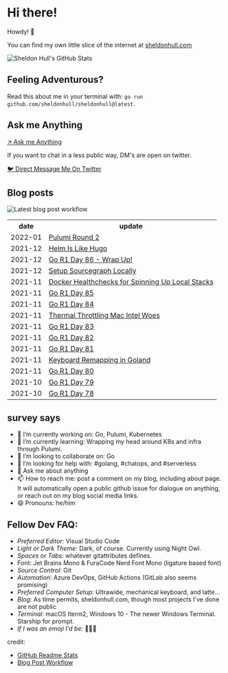 # Hi there! 

Howdy! 👋 

You can find my own little slice of the internet at [sheldonhull.com](https://www.sheldonhull.com)

![Sheldon Hull's GitHub Stats](https://github-readme-stats.vercel.app/api?username=sheldonhull&theme=tokyonight&count_private=true&show_icons=true)

## Feeling Adventurous?

Read this about me in your terminal with: `go run github.com/sheldonhull/sheldonhull@latest`.

## Ask me Anything

[↗ Ask me Anything](https://github.com/sheldonhull/sheldonhull.hugo/discussions/new?category=ama)

If you want to chat in a less public way, DM's are open on twitter. 

[🐦 Direct Message Me On Twitter](https://twitter.com/messages/compose?recipient_id=247477081&text=connecting%20from%20your%20site...)

## Blog posts

![Latest blog post workflow](https://github.com/sheldonhull/sheldonhull/workflows/Latest%20blog%20post%20workflow/badge.svg)
<table style="width:100%">
  <tr>
    <th>date</th>
    <th>update</th>
  </tr>
<!-- BLOG-POST-LIST:START -->
<tr><td>2022-01</td><td><a href="https://www.sheldonhull.com/pulumi-round-2/">Pulumi Round 2</a></td></tr>
<tr><td>2021-12</td><td><a href="https://www.sheldonhull.com/helm-is-like-hugo/">Helm Is Like Hugo</a></td></tr>
<tr><td>2021-12</td><td><a href="https://www.sheldonhull.com/go-r1-day-86/">Go R1 Day 86 - Wrap Up!</a></td></tr>
<tr><td>2021-12</td><td><a href="https://www.sheldonhull.com/setup-sourcegraph-locally/">Setup Sourcegraph Locally</a></td></tr>
<tr><td>2021-11</td><td><a href="https://www.sheldonhull.com/docker-healthchecks-for-spinning-up-local-stacks/">Docker Healthchecks for Spinning Up Local Stacks</a></td></tr>
<tr><td>2021-11</td><td><a href="https://www.sheldonhull.com/go-r1-day-85/">Go R1 Day 85</a></td></tr>
<tr><td>2021-11</td><td><a href="https://www.sheldonhull.com/go-r1-day-84/">Go R1 Day 84</a></td></tr>
<tr><td>2021-11</td><td><a href="https://www.sheldonhull.com/thermal-throttling-mac-intel-woes/">Thermal Throttling Mac Intel Woes</a></td></tr>
<tr><td>2021-11</td><td><a href="https://www.sheldonhull.com/go-r1-day-83/">Go R1 Day 83</a></td></tr>
<tr><td>2021-11</td><td><a href="https://www.sheldonhull.com/go-r1-day-82/">Go R1 Day 82</a></td></tr>
<tr><td>2021-11</td><td><a href="https://www.sheldonhull.com/go-r1-day-81/">Go R1 Day 81</a></td></tr>
<tr><td>2021-11</td><td><a href="https://www.sheldonhull.com/keyboard-remapping-in-goland/">Keyboard Remapping in Goland</a></td></tr>
<tr><td>2021-11</td><td><a href="https://www.sheldonhull.com/go-r1-day-80/">Go R1 Day 80</a></td></tr>
<tr><td>2021-10</td><td><a href="https://www.sheldonhull.com/go-r1-day-79/">Go R1 Day 79</a></td></tr>
<tr><td>2021-10</td><td><a href="https://www.sheldonhull.com/go-r1-day-78/">Go R1 Day 78</a></td></tr>

<!-- BLOG-POST-LIST:END -->
</table>

## survey says 

- 🔭  I’m currently working on: Go, Pulumi, Kubernetes
- 🌱  I’m currently learning: Wrapping my head around K8s and infra through Pulumi.
- 👯  I’m looking to collaborate on: Go
- 🤔  I’m looking for help with: #golang, #chatops, and #serverless
- 💬  Ask me about anything
- 📫  How to reach me: post a comment on my blog, including about page. It will automatically open a public github issue for dialogue on anything, or reach out on my blog social media links.
- 😄  Pronouns: he/him


## Fellow Dev FAQ:

- _Preferred Editor:_ Visual Studio Code
- _Light or Dark Theme:_ Dark, of course. Currently using Night Owl.
- _Spaces or Tabs:_ whatever gitattributes defines.  
- Font: Jet Brains Mono & FuraCode Nerd Font Mono (ligature based font)
- _Source Control:_ Git
- _Automation:_ Azure DevOps, GitHub Actions (GitLab also seems promising)
- _Preferred Computer Setup:_ Ultrawide, mechanical keyboard, and latte...
- _Blog:_ As time permits, sheldonhull.com, though most projects I've done are not public 
- _Terminal:_ macOS Iterm2, Windows 10 - The newer Windows Terminal. Starship for prompt.
- _If I was an emoji I'd be:_ 🌮🌮🌮


credit:
* [GitHub Readme Stats](https://github.com/anuraghazra/github-readme-stats)
* [Blog Post Workflow](https://github.com/gautamkrishnar/blog-post-workflow)
